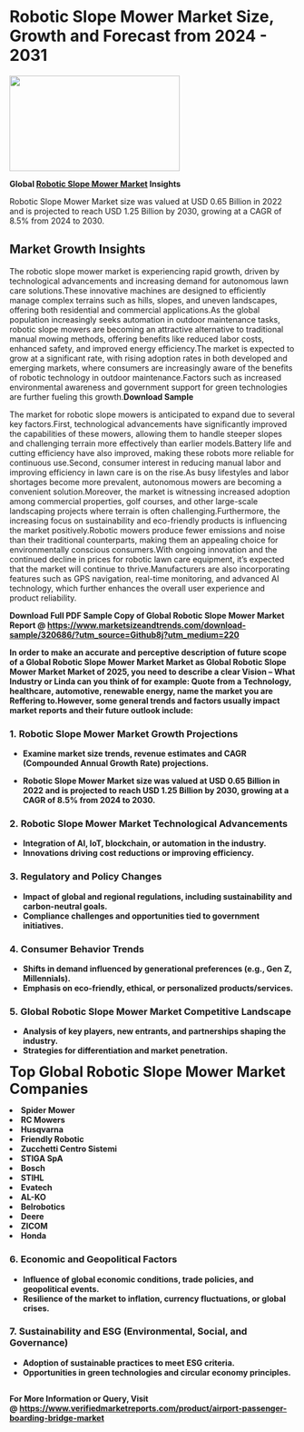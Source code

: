 <H1>Robotic Slope Mower Market Size, Growth and Forecast from 2024 - 2031</H1><img class="aligncenter size-medium wp-image-584254" src="https://thirdeyenews.in/wp-content/uploads/2024/09/Global-Market-Research-300x168.jpeg" alt="" width="300" height="168" /><p><strong>Global&nbsp;<a href="https://www.marketsizeandtrends.com/download-sample/320686/?utm_source=Github8j?utm_medium=220">Robotic Slope Mower Market</a> Insights</strong></p><p>Robotic Slope Mower Market size was valued at USD 0.65 Billion in 2022 and is projected to reach USD 1.25 Billion by 2030, growing at a CAGR of 8.5% from 2024 to 2030.</p><p><h2>Market Growth Insights</h2> <p>The robotic slope mower market is experiencing rapid growth, driven by technological advancements and increasing demand for autonomous lawn care solutions.These innovative machines are designed to efficiently manage complex terrains such as hills, slopes, and uneven landscapes, offering both residential and commercial applications.As the global population increasingly seeks automation in outdoor maintenance tasks, robotic slope mowers are becoming an attractive alternative to traditional manual mowing methods, offering benefits like reduced labor costs, enhanced safety, and improved energy efficiency.The market is expected to grow at a significant rate, with rising adoption rates in both developed and emerging markets, where consumers are increasingly aware of the benefits of robotic technology in outdoor maintenance.Factors such as increased environmental awareness and government support for green technologies are further fueling this growth.<strong>Download Sample</strong> </p> <p>The market for robotic slope mowers is anticipated to expand due to several key factors.First, technological advancements have significantly improved the capabilities of these mowers, allowing them to handle steeper slopes and challenging terrain more effectively than earlier models.Battery life and cutting efficiency have also improved, making these robots more reliable for continuous use.Second, consumer interest in reducing manual labor and improving efficiency in lawn care is on the rise.As busy lifestyles and labor shortages become more prevalent, autonomous mowers are becoming a convenient solution.Moreover, the market is witnessing increased adoption among commercial properties, golf courses, and other large-scale landscaping projects where terrain is often challenging.Furthermore, the increasing focus on sustainability and eco-friendly products is influencing the market positively.Robotic mowers produce fewer emissions and noise than their traditional counterparts, making them an appealing choice for environmentally conscious consumers.With ongoing innovation and the continued decline in prices for robotic lawn care equipment, it’s expected that the market will continue to thrive.Manufacturers are also incorporating features such as GPS navigation, real-time monitoring, and advanced AI technology, which further enhances the overall user experience and product reliability.<strong></p><p><span class=""><strong>Download Full PDF Sample Copy of Global Robotic Slope Mower Market Report</strong> @ <a href="https://www.marketsizeandtrends.com/download-sample/320686/?utm_source=Github8j?utm_medium=220" target="_blank">https://www.marketsizeandtrends.com/download-sample/320686/?utm_source=Github8j?utm_medium=220</a></span></p><p>In order to make an accurate and perceptive description of future scope of a Global&nbsp;Robotic Slope Mower Market Market as Global&nbsp;Robotic Slope Mower Market Market of 2025, you need to describe a clear Vision &ndash; What Industry or Linda can you think of for example: Quote from a Technology, healthcare, automotive, renewable energy, name the market you are Reffering to.However, some general trends and factors usually impact market reports and their future outlook include:</p><h3>1.&nbsp;<strong>Robotic Slope Mower Market Growth Projections</strong></h3><ul><li>Examine market size trends, revenue estimates and CAGR (Compounded Annual Growth Rate) projections.</li><li><p>Robotic Slope Mower Market size was valued at USD 0.65 Billion in 2022 and is projected to reach USD 1.25 Billion by 2030, growing at a CAGR of 8.5% from 2024 to 2030.</p></li></ul><h3>2.&nbsp;<strong>Robotic Slope Mower Market Technological Advancements</strong></h3><ul><li>Integration of AI, IoT, blockchain, or automation in the industry.</li><li>Innovations driving cost reductions or improving efficiency.</li></ul><h3>3.&nbsp;<strong>Regulatory and Policy Changes</strong></h3><ul><li>Impact of global and regional regulations, including sustainability and carbon-neutral goals.</li><li>Compliance challenges and opportunities tied to government initiatives.</li></ul><h3>4.&nbsp;<strong>Consumer Behavior Trends</strong></h3><ul><li>Shifts in demand influenced by generational preferences (e.g., Gen Z, Millennials).</li><li>Emphasis on eco-friendly, ethical, or personalized products/services.</li></ul><h3>5.&nbsp;<strong>Global Robotic Slope Mower Market Competitive Landscape</strong></h3><ul><li>Analysis of key players, new entrants, and partnerships shaping the industry.</li><li>Strategies for differentiation and market penetration.</li></ul><p data-pm-slice="1 1 []"><span style="color: inherit; font-family: inherit; font-size: 25px;">Top Global Robotic Slope Mower Market Companies</span></p><div class="" data-test-id=""><p><li>Spider Mower</li><li> RC Mowers</li><li> Husqvarna</li><li> Friendly Robotic</li><li> Zucchetti Centro Sistemi</li><li> STIGA SpA</li><li> Bosch</li><li> STIHL</li><li> Evatech</li><li> AL-KO</li><li> Belrobotics</li><li> Deere</li><li> ZICOM</li><li> Honda</li></p></div><h3>6.&nbsp;<strong>Economic and Geopolitical Factors</strong></h3><ul><li>Influence of global economic conditions, trade policies, and geopolitical events.</li><li>Resilience of the market to inflation, currency fluctuations, or global crises.</li></ul><h3>7.&nbsp;<strong>Sustainability and ESG (Environmental, Social, and Governance)</strong></h3><ul><li>Adoption of sustainable practices to meet ESG criteria.</li><li>Opportunities in green technologies and circular economy principles.</li></ul><h2><strong style="font-size: 14px;">For More Information or Query, Visit @&nbsp;</strong><a style="background-color: #ffffff; font-size: 14px;" href="https://www.marketsizeandtrends.com/report/robotic-slope-mower-market/" target="_blank">https://www.verifiedmarketreports.com/product/airport-passenger-boarding-bridge-market</a></h2>